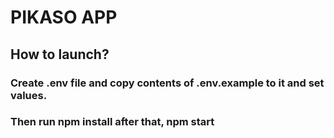 # PIKASO APP

## How to launch?
### Create .env file and copy contents of .env.example to it and set values.
### Then run npm install after that, npm start
